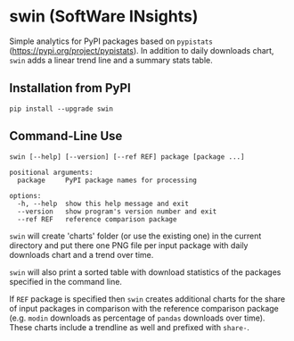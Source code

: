 # swin (SoftWare INsights)

Simple analytics for PyPI packages based on `pypistats` (https://pypi.org/project/pypistats). In addition to daily downloads chart, `swin` adds a linear trend line and a summary stats table.

## Installation from PyPI

`pip install --upgrade swin`

## Command-Line Use

    swin [--help] [--version] [--ref REF] package [package ...]

    positional arguments:
      package     PyPI package names for processing

    options:
      -h, --help  show this help message and exit
      --version   show program's version number and exit
      --ref REF   reference comparison package

`swin` will create 'charts' folder (or use the existing one) in the current directory and put there one PNG file per input package with daily downloads chart and a trend over time.

`swin` will also print a sorted table with download statistics of the packages specified in the command line.

If `REF` package is specified then `swin` creates additional charts for the share of input packages in comparison with the reference comparison package (e.g. `modin` downloads as percentage of `pandas` downloads over time). These charts include a trendline as well and prefixed with `share-`.